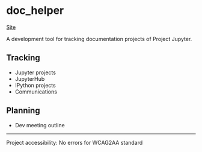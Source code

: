 # doc_helper

[Site](http://www.iheartjupyterdocs.org/)

A development tool for tracking documentation projects of Project Jupyter.

## Tracking
* Jupyter projects
* JupyterHub
* IPython projects
* Communications


## Planning
* Dev meeting outline

---

Project accessibility: No errors for WCAG2AA standard
